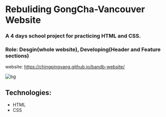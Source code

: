 # Rebuliding GongCha-Vancouver Website
### A 4 days school project for practicing HTML and CSS.
### Role: Desgin(whole website), Developing(Header and Feature sections)

website: https://chingpingyang.github.io/bandb-website/

![bg](https://user-images.githubusercontent.com/50719266/64068414-bae80900-cbec-11e9-8c6b-3befab1205af.png)


## Technologies:
- HTML
- CSS

